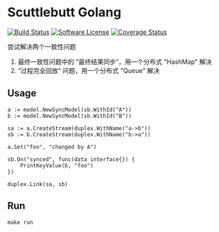 # Scuttlebutt Golang 
[![Build Status](https://travis-ci.com/chenpengfei/scuttlebutt-golang.svg?branch=master)](https://travis-ci.com/chenpengfei/scuttlebutt-golang)
[![Software License](https://img.shields.io/badge/License-MIT-orange.svg?style=flat-square)](https://github.com/chenpengfei/scuttlebutt-golang/blob/master/LICENSE)
[![Coverage Status](http://codecov.io/github.com/chenpengfei/scuttlebutt-golang/coverage.svg?branch=master)](http://codecov.io/github.com/chenpengfei/scuttlebutt-golang?branch=master)

尝试解决两个一致性问题
1. 最终一致性问题中的 “最终结果同步”，用一个分布式 "HashMap" 解决
2. “过程完全回放” 问题，用一个分布式 "Queue" 解决

## Usage

```
a := model.NewSyncModel(sb.WithId("A"))
b := model.NewSyncModel(sb.WithId("B"))

sa := a.CreateStream(duplex.WithName("a->b"))
sb := b.CreateStream(duplex.WithName("b->a"))

a.Set("foo", "changed by A")

sb.On("synced", func(data interface{}) {
    PrintKeyValue(b, "foo")
})

duplex.Link(sa, sb)
```

## Run
```
make run
```

